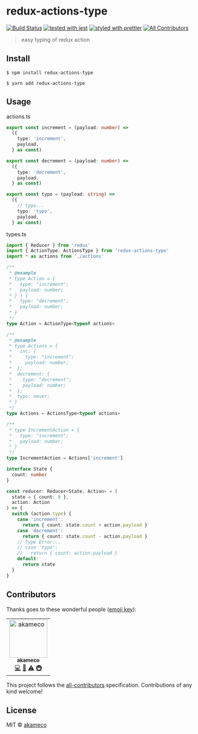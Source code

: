 # redux-actions-type

[![Build Status](https://travis-ci.com/akameco/redux-actions-type.svg?branch=master)](https://travis-ci.com/akameco/redux-actions-type)
[![tested with jest](https://img.shields.io/badge/tested_with-jest-99424f.svg)](https://github.com/facebook/jest)
[![styled with prettier](https://img.shields.io/badge/styled_with-prettier-ff69b4.svg)](https://github.com/prettier/prettier)
[![All Contributors](https://img.shields.io/badge/all_contributors-1-orange.svg?style=flat-square)](#contributors)

> easy typing of redux action

## Install

```
$ npm install redux-actions-type
```

```
$ yarn add redux-actions-type
```

## Usage

actions.ts

```ts
export const increment = (payload: number) =>
  ({
    type: 'increment',
    payload,
  } as const)

export const decrement = (payload: number) =>
  ({
    type: 'decrement',
    payload,
  } as const)

export const typo = (payload: string) =>
  ({
    // typo...
    typo: 'typo',
    payload,
  } as const)
```

types.ts

```ts
import { Reducer } from 'redux'
import { ActionType, ActionsType } from 'redux-actions-type'
import * as actions from './actions'

/**
 * @example
 * type Action = {
 *   type: "increment";
 *   payload: number;
 * } | {
 *   type: "decrement";
 *   payload: number;
 * }
 */
type Action = ActionType<typeof actions>

/**
 * @example
 * type Actions = {
 *   inc: {
 *     type: "increment";
 *     payload: number;
 *  };
 *  decrement: {
 *    type: "decrement";
 *    payload: number;
 *  };
 *  typo: never;
 * }
 */
type Actions = ActionsType<typeof actions>

/**
 * type IncrementAction = {
 *   type: "increment";
 *   payload: number;
 * }
 */
type IncrementAction = Actions['increment']

interface State {
  count: number
}

const reducer: Reducer<State, Action> = (
  state = { count: 0 },
  action: Action
) => {
  switch (action.type) {
    case 'increment':
      return { count: state.count + action.payload }
    case 'decrement':
      return { count: state.count - action.payload }
    // Type Error...
    // case 'typo':
    //   return { count: action.payload }
    default:
      return state
  }
}
```

## Contributors

Thanks goes to these wonderful people ([emoji key](https://github.com/kentcdodds/all-contributors#emoji-key)):

<!-- ALL-CONTRIBUTORS-LIST:START - Do not remove or modify this section -->
<!-- prettier-ignore -->
<table><tr><td align="center"><a href="http://akameco.github.io"><img src="https://avatars2.githubusercontent.com/u/4002137?v=4" width="100px;" alt="akameco"/><br /><sub><b>akameco</b></sub></a><br /><a href="https://github.com/akameco/eslint-checker/commits?author=akameco" title="Code">💻</a> <a href="https://github.com/akameco/eslint-checker/commits?author=akameco" title="Documentation">📖</a> <a href="https://github.com/akameco/eslint-checker/commits?author=akameco" title="Tests">⚠️</a> <a href="#infra-akameco" title="Infrastructure (Hosting, Build-Tools, etc)">🚇</a></td></tr></table>

<!-- ALL-CONTRIBUTORS-LIST:END -->

This project follows the [all-contributors](https://github.com/kentcdodds/all-contributors) specification. Contributions of any kind welcome!

## License

MIT © [akameco](http://akameco.github.io)
